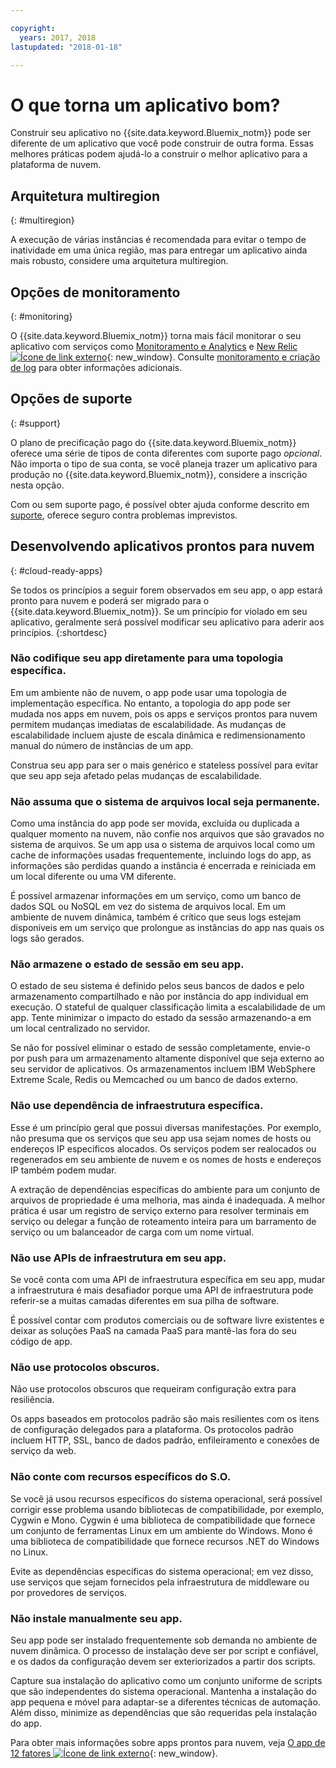 ```yaml
---

copyright:
  years: 2017, 2018
lastupdated: "2018-01-18"

---
```


# O que torna um aplicativo bom?

Construir seu aplicativo no {{site.data.keyword.Bluemix_notm}} pode ser diferente de um aplicativo que você pode construir de outra forma. Essas melhores práticas podem ajudá-lo a construir o melhor aplicativo para a plataforma de nuvem.

## Arquitetura multiregion
{: #multiregion}

A execução de várias instâncias é recomendada para evitar o tempo de inatividade em uma única região, mas para entregar um aplicativo ainda mais robusto, considere uma arquitetura multiregion.

## Opções de monitoramento
{: #monitoring}

O {{site.data.keyword.Bluemix_notm}} torna mais fácil monitorar o seu aplicativo com serviços como [Monitoramento e Analytics](/docs/services/monana/index.html) e [New Relic ![Ícone de link externo](../icons/launch-glyph.svg)](http://newrelic.com/){: new_window}. Consulte [monitoramento e criação de log](../monitor_log/monitoringandlogging.html#monitoring_logging_bluemix_apps) para obter informações adicionais.

## Opções de suporte
{: #support}

O plano de precificação pago do {{site.data.keyword.Bluemix_notm}} oferece uma série de tipos de conta diferentes com suporte pago *opcional*. Não importa o tipo de sua conta, se você planeja trazer um aplicativo para produção no {{site.data.keyword.Bluemix_notm}}, considere a inscrição nesta opção.

Com ou sem suporte pago, é possível obter ajuda conforme descrito em [suporte](../get-support/howtogetsupport.html), oferece seguro contra problemas imprevistos.

## Desenvolvendo aplicativos prontos para nuvem
{: #cloud-ready-apps}

Se todos os princípios a seguir forem observados em seu app, o app estará pronto para nuvem e poderá ser migrado para o {{site.data.keyword.Bluemix_notm}}. Se um princípio for violado em seu aplicativo, geralmente será possível modificar seu aplicativo para aderir aos princípios.
{:shortdesc}

### Não codifique seu app diretamente para uma topologia específica.

Em um ambiente não de nuvem, o app pode usar uma topologia de implementação específica. No entanto, a topologia do app pode ser mudada nos apps em nuvem, pois os apps e serviços prontos para nuvem permitem mudanças imediatas de escalabilidade. As mudanças de escalabilidade incluem ajuste de escala dinâmica e redimensionamento manual do número de instâncias de um app.

Construa seu app para ser o mais genérico e stateless possível para evitar que seu app seja afetado pelas mudanças de escalabilidade.

### Não assuma que o sistema de arquivos local seja permanente.

Como uma instância do app pode ser movida, excluída ou duplicada a qualquer momento na nuvem, não confie nos arquivos que são gravados no sistema de arquivos. Se um app usa o sistema de arquivos local como um cache de informações usadas frequentemente, incluindo logs do app, as informações são perdidas quando a instância é encerrada e reiniciada em um local diferente ou uma VM diferente.

É possível armazenar informações em um serviço, como um banco de dados SQL ou NoSQL em vez do sistema de arquivos local. Em um ambiente de nuvem dinâmica, também é crítico que seus logs estejam disponíveis em um serviço que prolongue as instâncias do app nas quais os logs são gerados.

### Não armazene o estado de sessão em seu app.

O estado de seu sistema é definido pelos seus bancos de dados e pelo armazenamento compartilhado e não por instância do app individual em execução. O stateful de qualquer classificação limita a escalabilidade de um app. Tente minimizar o impacto do estado da sessão armazenando-a em um local centralizado no servidor.

Se não for possível eliminar o estado de sessão completamente, envie-o por push para um armazenamento altamente disponível que seja externo ao seu servidor de aplicativos. Os armazenamentos incluem IBM WebSphere Extreme Scale, Redis ou Memcached ou um banco de dados externo.

### Não use dependência de infraestrutura específica.

Esse é um princípio geral que possui diversas manifestações. Por exemplo, não presuma que os serviços que seu app usa sejam nomes de hosts ou endereços IP específicos alocados. Os serviços podem ser realocados ou regenerados em seu ambiente de nuvem e os nomes de hosts e endereços IP também podem mudar.

A extração de dependências específicas do ambiente para um conjunto de arquivos de propriedade é uma melhoria, mas ainda é inadequada. A melhor prática é usar um registro de serviço externo para resolver terminais em serviço ou delegar a função de roteamento inteira para um barramento de serviço ou um balanceador de carga com um nome virtual.

### Não use APIs de infraestrutura em seu app.

Se você conta com uma API de infraestrutura específica em seu app, mudar a infraestrutura é mais desafiador porque uma API de infraestrutura pode referir-se a muitas camadas diferentes em sua pilha de software.

É possível contar com produtos comerciais ou de software livre existentes e deixar as soluções PaaS na camada PaaS para mantê-las fora do seu código de app.

### Não use protocolos obscuros.

Não use protocolos obscuros que requeiram configuração extra para resiliência.

Os apps baseados em protocolos padrão são mais resilientes com os itens de configuração delegados para a plataforma. Os protocolos padrão incluem HTTP, SSL, banco de dados padrão, enfileiramento e conexões de serviço da web.

### Não conte com recursos específicos do S.O.

Se você já usou recursos específicos do sistema operacional, será possível corrigir esse problema usando bibliotecas de compatibilidade, por exemplo, Cygwin e Mono. Cygwin é uma biblioteca de compatibilidade que fornece um conjunto de ferramentas Linux em um ambiente do Windows. Mono é uma biblioteca de compatibilidade que fornece recursos .NET do Windows no Linux.

Evite as dependências específicas do sistema operacional; em vez disso, use serviços que sejam fornecidos pela infraestrutura de middleware ou por provedores de serviços.

### Não instale manualmente seu app.

Seu app pode ser instalado frequentemente sob demanda no ambiente de nuvem dinâmica. O processo de instalação deve ser por script e confiável, e os dados da configuração devem ser exteriorizados a partir dos scripts.

Capture sua instalação do aplicativo como um conjunto uniforme de scripts que são independentes do sistema operacional. Mantenha a instalação do app pequena e móvel para adaptar-se a diferentes técnicas de automação. Além disso, minimize as dependências que são requeridas pela instalação do app.

Para obter mais informações sobre apps prontos para nuvem, veja [O app de 12 fatores ![Ícone de link externo](../icons/launch-glyph.svg)](http://12factor.net/){: new_window}.

